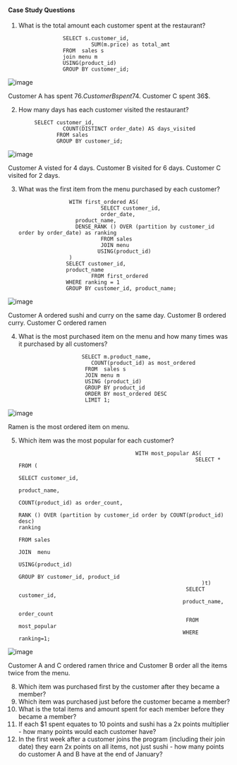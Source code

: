 #### Case Study Questions
1. What is the total amount each customer spent at the restaurant?

                     SELECT s.customer_id,
	                          SUM(m.price) as total_amt
                     FROM  sales s
                     join menu m
                     USING(product_id)
                     GROUP BY customer_id;

![image](https://user-images.githubusercontent.com/104596844/172214535-6f29c786-f8b2-44c2-b75b-ea7f8d21fc34.png)

Customer A has spent 76$.
Customer B spent 74$.
Customer C spent 36$.

2. How many days has each customer visited the restaurant?
            
            SELECT customer_id,
	                 COUNT(DISTINCT order_date) AS days_visited
                   FROM sales
                   GROUP BY customer_id;
                   
 ![image](https://user-images.githubusercontent.com/104596844/172209697-d6745c10-fe37-4261-a002-637e44e8a7fb.png)

Customer A visted for 4 days.
Customer B visited for 6 days.
Customer C visited for 2 days.

3. What was the first item from the menu purchased by each customer?

                       WITH first_ordered AS(
                                 SELECT customer_id,
                                 order_date,
		                 product_name,
		                 DENSE_RANK () OVER (partition by customer_id order by order_date) as ranking
                                 FROM sales 
                                 JOIN menu 
                                USING(product_id)
                       )
                      SELECT customer_id, 
		              product_name
                              FROM first_ordered
                      WHERE ranking = 1
                      GROUP BY customer_id, product_name;
		      
![image](https://user-images.githubusercontent.com/104596844/172213229-27268434-d881-4a4b-b1f8-09d2a0fea570.png)

Customer A ordered sushi and curry on the same day.
Customer B ordered curry.
Customer C ordered ramen

4. What is the most purchased item on the menu and how many times was it purchased by all customers?

                           SELECT m.product_name,
	                          COUNT(product_id) as most_ordered
                            FROM  sales s
                            JOIN menu m
                            USING (product_id)
                            GROUP BY product_id
                            ORDER BY most_ordered DESC
                            LIMIT 1;
			    
![image](https://user-images.githubusercontent.com/104596844/172215105-1cfef268-c0fb-482a-ae72-cb3718125388.png)

Ramen is the most ordered item on menu.

5. Which item was the most popular for each customer?

                                            WITH most_popular AS(
                                                               SELECT * FROM (
	                                                                      SELECT customer_id,
		                                                                      product_name,
                                                                                      COUNT(product_id) as order_count,
		                                                                      RANK () OVER (partition by customer_id order by COUNT(product_id) desc)                                                                                             ranking
	                                                                       FROM sales
	                                                                      JOIN  menu
                                                                               USING(product_id)
	                                                                    GROUP BY customer_id, product_id
                                                                 )t)
                                                            SELECT customer_id,
		                                                   product_name,
                                                                   order_count
                                                            FROM most_popular
                                                           WHERE ranking=1;
							   
![image](https://user-images.githubusercontent.com/104596844/172216242-2877937e-06f0-40fd-9e2f-c5d99d80ee80.png)

Customer A and C ordered ramen thrice and Customer B order all the items twice from the menu.


8. Which item was purchased first by the customer after they became a member?
9. Which item was purchased just before the customer became a member?
10. What is the total items and amount spent for each member before they became a member?
11. If each $1 spent equates to 10 points and sushi has a 2x points multiplier - how many points would each customer have?
12. In the first week after a customer joins the program (including their join date) they earn 2x points on all items, not just sushi - how many points do customer A and B have at the end of January?
